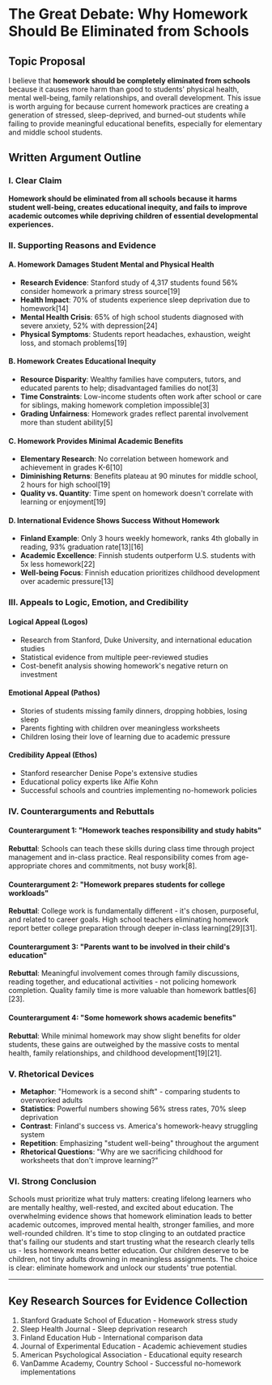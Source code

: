 # The Great Debate: Why Homework Should Be Eliminated from Schools

## Topic Proposal

I believe that **homework should be completely eliminated from schools** because it causes more harm than good to students' physical health, mental well-being, family relationships, and overall development. This issue is worth arguing for because current homework practices are creating a generation of stressed, sleep-deprived, and burned-out students while failing to provide meaningful educational benefits, especially for elementary and middle school students.

## Written Argument Outline

### I. Clear Claim
**Homework should be eliminated from all schools because it harms student well-being, creates educational inequity, and fails to improve academic outcomes while depriving children of essential developmental experiences.**

### II. Supporting Reasons and Evidence

#### A. Homework Damages Student Mental and Physical Health
- **Research Evidence**: Stanford study of 4,317 students found 56% consider homework a primary stress source[19]
- **Health Impact**: 70% of students experience sleep deprivation due to homework[14]
- **Mental Health Crisis**: 65% of high school students diagnosed with severe anxiety, 52% with depression[24]
- **Physical Symptoms**: Students report headaches, exhaustion, weight loss, and stomach problems[19]

#### B. Homework Creates Educational Inequity
- **Resource Disparity**: Wealthy families have computers, tutors, and educated parents to help; disadvantaged families do not[3]
- **Time Constraints**: Low-income students often work after school or care for siblings, making homework completion impossible[3]
- **Grading Unfairness**: Homework grades reflect parental involvement more than student ability[5]

#### C. Homework Provides Minimal Academic Benefits
- **Elementary Research**: No correlation between homework and achievement in grades K-6[10]
- **Diminishing Returns**: Benefits plateau at 90 minutes for middle school, 2 hours for high school[19]
- **Quality vs. Quantity**: Time spent on homework doesn't correlate with learning or enjoyment[19]

#### D. International Evidence Shows Success Without Homework
- **Finland Example**: Only 3 hours weekly homework, ranks 4th globally in reading, 93% graduation rate[13][16]
- **Academic Excellence**: Finnish students outperform U.S. students with 5x less homework[22]
- **Well-being Focus**: Finnish education prioritizes childhood development over academic pressure[13]

### III. Appeals to Logic, Emotion, and Credibility

#### Logical Appeal (Logos)
- Research from Stanford, Duke University, and international education studies
- Statistical evidence from multiple peer-reviewed studies
- Cost-benefit analysis showing homework's negative return on investment

#### Emotional Appeal (Pathos)
- Stories of students missing family dinners, dropping hobbies, losing sleep
- Parents fighting with children over meaningless worksheets
- Children losing their love of learning due to academic pressure

#### Credibility Appeal (Ethos)
- Stanford researcher Denise Pope's extensive studies
- Educational policy experts like Alfie Kohn
- Successful schools and countries implementing no-homework policies

### IV. Counterarguments and Rebuttals

#### Counterargument 1: "Homework teaches responsibility and study habits"
**Rebuttal**: Schools can teach these skills during class time through project management and in-class practice. Real responsibility comes from age-appropriate chores and commitments, not busy work[8].

#### Counterargument 2: "Homework prepares students for college workloads"
**Rebuttal**: College work is fundamentally different - it's chosen, purposeful, and related to career goals. High school teachers eliminating homework report better college preparation through deeper in-class learning[29][31].

#### Counterargument 3: "Parents want to be involved in their child's education"
**Rebuttal**: Meaningful involvement comes through family discussions, reading together, and educational activities - not policing homework completion. Quality family time is more valuable than homework battles[6][23].

#### Counterargument 4: "Some homework shows academic benefits"
**Rebuttal**: While minimal homework may show slight benefits for older students, these gains are outweighed by the massive costs to mental health, family relationships, and childhood development[19][21].

### V. Rhetorical Devices
- **Metaphor**: "Homework is a second shift" - comparing students to overworked adults
- **Statistics**: Powerful numbers showing 56% stress rates, 70% sleep deprivation
- **Contrast**: Finland's success vs. America's homework-heavy struggling system
- **Repetition**: Emphasizing "student well-being" throughout the argument
- **Rhetorical Questions**: "Why are we sacrificing childhood for worksheets that don't improve learning?"

### VI. Strong Conclusion
Schools must prioritize what truly matters: creating lifelong learners who are mentally healthy, well-rested, and excited about education. The overwhelming evidence shows that homework elimination leads to better academic outcomes, improved mental health, stronger families, and more well-rounded children. It's time to stop clinging to an outdated practice that's failing our students and start trusting what the research clearly tells us - less homework means better education. Our children deserve to be children, not tiny adults drowning in meaningless assignments. The choice is clear: eliminate homework and unlock our students' true potential.

---

## Key Research Sources for Evidence Collection

1. Stanford Graduate School of Education - Homework stress study
2. Sleep Health Journal - Sleep deprivation research  
3. Finland Education Hub - International comparison data
4. Journal of Experimental Education - Academic achievement studies
5. American Psychological Association - Educational equity research
6. VanDamme Academy, Country School - Successful no-homework implementations